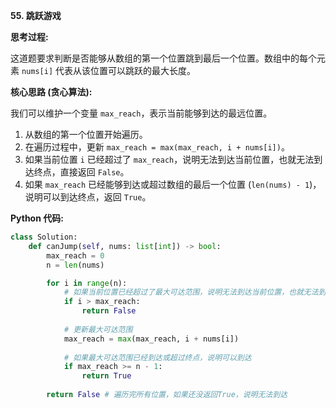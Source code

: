 **55. 跳跃游戏**

**思考过程:**

这道题要求判断是否能够从数组的第一个位置跳到最后一个位置。数组中的每个元素 `nums[i]` 代表从该位置可以跳跃的最大长度。

**核心思路 (贪心算法):**

我们可以维护一个变量 `max_reach`，表示当前能够到达的最远位置。
1.  从数组的第一个位置开始遍历。
2.  在遍历过程中，更新 `max_reach = max(max_reach, i + nums[i])`。
3.  如果当前位置 `i` 已经超过了 `max_reach`，说明无法到达当前位置，也就无法到达终点，直接返回 `False`。
4.  如果 `max_reach` 已经能够到达或超过数组的最后一个位置 (`len(nums) - 1`)，说明可以到达终点，返回 `True`。

**Python 代码:**

```python
class Solution:
    def canJump(self, nums: list[int]) -> bool:
        max_reach = 0
        n = len(nums)

        for i in range(n):
            # 如果当前位置已经超过了最大可达范围，说明无法到达当前位置，也就无法到达终点
            if i > max_reach:
                return False
            
            # 更新最大可达范围
            max_reach = max(max_reach, i + nums[i])
            
            # 如果最大可达范围已经到达或超过终点，说明可以到达
            if max_reach >= n - 1:
                return True
        
        return False # 遍历完所有位置，如果还没返回True，说明无法到达
```
